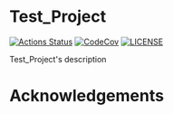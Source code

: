 # Test_Project

[![Actions Status][actions badge]][actions]
[![CodeCov][codecov badge]][codecov]
[![LICENSE][license badge]][license]

Test_Project's description

# Acknowledgements

<!-- Links -->
[actions]: https://github.com/<your-account>/Test_Project/actions
[codecov]: https://codecov.io/gh/<your-account>/Test_Project
[license]: LICENSES/Apache-2.0.txt

<!-- Badges -->
[actions badge]: https://github.com/<your-account>/Test_Project/workflows/Test_Project/badge.svg
[codecov badge]: https://codecov.io/gh/<your-account>/Test_Project/branch/master/graph/badge.svg
[license badge]: https://img.shields.io/badge/license-Apache-2.0-blue.svg